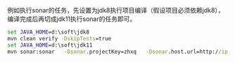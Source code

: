 例如执行sonar的任务，先设置为jdk8执行项目编译（假设项目必须依赖jdk8），编译完成后再切成jdk11执行sonar的任务即可。
```bat
set JAVA_HOME=d:\soft\jdk8
mvn clean verify -DskipTests=true
set JAVA_HOME=d:\soft\jdk11
mvn sonar:sonar   -Dsonar.projectKey=zhxq   -Dsonar.host.url=http://ip:9000   -Dsonar.login=apitoken -DskipTests=true
```